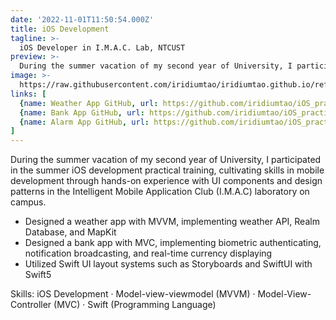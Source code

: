 ```yaml
---
date: '2022-11-01T11:50:54.000Z'
title: iOS Development
tagline: >-
  iOS Developer in I.M.A.C. Lab, NTCUST
preview: >-
  During the summer vacation of my second year of University, I participated in the summer iOS development practical training, cultivating skills in mobile development through hands-on experience with UI components and design patterns in the Intelligent Mobile Application Club (I.M.A.C) laboratory on campus.
image: >-
  https://raw.githubusercontent.com/iridiumtao/iridiumtao.github.io/refs/heads/master/docs/image/iOS%20Development.png
links: [
  {name: Weather App GitHub, url: https://github.com/iridiumtao/iOS_practice_SwiftUIWeatherApp},
  {name: Bank App GitHub, url: https://github.com/iridiumtao/iOS_practice_BankApp},
  {name: Alarm App GitHub, url: https://github.com/iridiumtao/iOS_practice_Alarm},
]
---
```


During the summer vacation of my second year of University, I participated in the summer iOS development practical training, cultivating skills in mobile development through hands-on experience with UI components and design patterns in the Intelligent Mobile Application Club (I.M.A.C) laboratory on campus.

- Designed a weather app with MVVM, implementing weather API, Realm Database, and MapKit
- Designed a bank app with MVC, implementing biometric authenticating, notification broadcasting, and real-time currency displaying
- Utilized Swift UI layout systems such as Storyboards and SwiftUI with Swift5

Skills: iOS Development · Model-view-viewmodel (MVVM) · Model-View-Controller (MVC) · Swift (Programming Language)